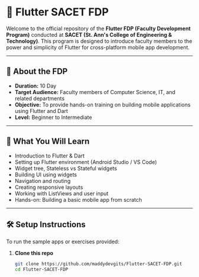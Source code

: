 # 🚀 Flutter SACET FDP

Welcome to the official repository of the **Flutter FDP (Faculty Development Program)** conducted at **SACET (St. Ann's College of Engineering & Technology)**. This program is designed to introduce faculty members to the power and simplicity of Flutter for cross-platform mobile app development.

---

## 📌 About the FDP

- **Duration:** 10 Day
- **Target Audience:** Faculty members of Computer Science, IT, and related departments
- **Objective:** To provide hands-on training on building mobile applications using Flutter and Dart
- **Level:** Beginner to Intermediate

---

## 🧠 What You Will Learn

- Introduction to Flutter & Dart
- Setting up Flutter environment (Android Studio / VS Code)
- Widget tree, Stateless vs Stateful widgets
- Building UI using widgets
- Navigation and routing
- Creating responsive layouts
- Working with ListViews and user input
- Hands-on: Building a basic mobile app from scratch

---

## 🛠️ Setup Instructions

To run the sample apps or exercises provided:

1. **Clone this repo**
   ```bash
   git clone https://github.com/maddydevgits/Flutter-SACET-FDP.git
   cd Flutter-SACET-FDP
